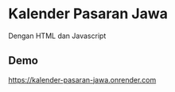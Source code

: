 # Kalender Pasaran Jawa
Dengan HTML dan Javascript



## Demo
https://kalender-pasaran-jawa.onrender.com
